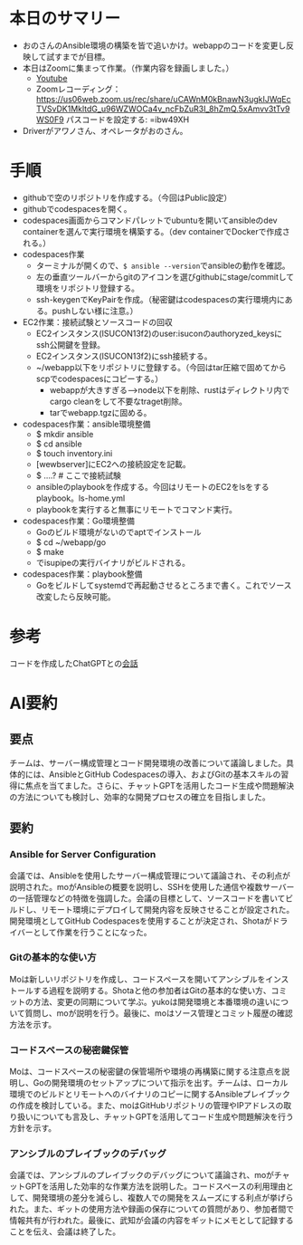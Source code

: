 # 本日のサマリー
- おのさんのAnsible環境の構築を皆で追いかけ。webappのコードを変更し反映して試すまでが目標。
- 本日はZoomに集まって作業。（作業内容を録画しました。）
  - [Youtube](https://youtu.be/eX0ky670wtM)
  - Zoomレコーディング：
    https://us06web.zoom.us/rec/share/uCAWnM0kBnawN3ugkIJWqEcTVSvDK1MkltdG_u96WZWOCa4v_ncFbZuR3I_8hZmQ.5xAmvv3tTv9WS0F9 
    パスコードを設定する: =ibw49XH
- Driverがアワノさん、オペレータがおのさん。

# 手順
- githubで空のリポジトリを作成する。（今回はPublic設定）
- githubでcodespacesを開く。
- codespaces画面からコマンドパレットでubuntuを開いてansibleのdev containerを選んで実行環境を構築する。（dev containerでDockerで作成される。）
- codespaces作業
  - ターミナルが開くので、`$ ansible --version`でansibleの動作を確認。
  - 左の垂直ツールバーからgitのアイコンを選びgithubにstage/commitして環境をリポジトリ登録する。
  - ssh-keygenでKeyPairを作成。（秘密鍵はcodespacesの実行環境内にある。pushしない様に注意。）
- EC2作業：接続試験とソースコードの回収
  - EC2インスタンス(ISUCON13f2)のuser:isuconのauthoryzed_keysにssh公開鍵を登録。
  - EC2インスタンス(ISUCON13f2)にssh接続する。
  - ~/webapp以下をリポジトリに登録する。（今回はtar圧縮で固めてからscpでcodespacesにコピーする。）
    - webappが大きすぎる-->node以下を削除、rustはディレクトリ内でcargo cleanをして不要なtraget削除。
    - tarでwebapp.tgzに固める。
- codespaces作業：ansible環境整備
  - $ mkdir ansible
  - $ cd ansible
  - $ touch inventory.ini
  - [wewbserver]にEC2への接続設定を記載。
  - $ ....?   # ここで接続試験
  - ansibleのplaybookを作成する。今回はリモートのEC2をlsをするplaybook。ls-home.yml
  - playbookを実行すると無事にリモートでコマンド実行。  
- codespaces作業：Go環境整備
  - Goのビルド環境がないのでaptでインストール
  - $ cd ~/webapp/go
  - $ make
  - でisupipeの実行バイナリがビルドされる。
- codespaces作業：playbook整備
  - Goをビルドしてsystemdで再起動させるところまで書く。これでソース改変したら反映可能。

# 参考
コードを作成したChatGPTとの[会話](https://chatgpt.com/share/6720e7dd-53bc-800f-80df-8960a6acbf93)

# AI要約

## 要点
チームは、サーバー構成管理とコード開発環境の改善について議論しました。具体的には、AnsibleとGitHub Codespacesの導入、およびGitの基本スキルの習得に焦点を当てました。さらに、チャットGPTを活用したコード生成や問題解決の方法についても検討し、効率的な開発プロセスの確立を目指しました。

## 要約
### Ansible for Server Configuration

会議では、Ansibleを使用したサーバー構成管理について議論され、その利点が説明された。moがAnsibleの概要を説明し、SSHを使用した通信や複数サーバーの一括管理などの特徴を強調した。会議の目標として、ソースコードを書いてビルドし、リモート環境にデプロイして開発内容を反映させることが設定された。開発環境としてGitHub Codespacesを使用することが決定され、Shotaがドライバーとして作業を行うことになった。

### Gitの基本的な使い方

Moは新しいリポジトリを作成し、コードスペースを開いてアンシブルをインストールする過程を説明する。Shotaと他の参加者はGitの基本的な使い方、コミットの方法、変更の同期について学ぶ。yukoは開発環境と本番環境の違いについて質問し、moが説明を行う。最後に、moはソース管理とコミット履歴の確認方法を示す。

### コードスペースの秘密鍵保管

Moは、コードスペースの秘密鍵の保管場所や環境の再構築に関する注意点を説明し、Goの開発環境のセットアップについて指示を出す。チームは、ローカル環境でのビルドとリモートへのバイナリのコピーに関するAnsibleプレイブックの作成を検討している。また、moはGitHubリポジトリの管理やIPアドレスの取り扱いについても言及し、チャットGPTを活用してコード生成や問題解決を行う方針を示す。

### アンシブルのプレイブックのデバッグ

会議では、アンシブルのプレイブックのデバッグについて議論され、moがチャットGPTを活用した効率的な作業方法を説明した。コードスペースの利用理由として、開発環境の差分を減らし、複数人での開発をスムーズにする利点が挙げられた。また、ギットの使用方法や録画の保存についての質問があり、参加者間で情報共有が行われた。最後に、武知が会議の内容をギットにメモとして記録することを伝え、会議は終了した。
